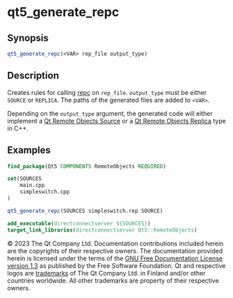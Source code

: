 # qt5_generate_repc





## Synopsis

```cmake
qt5_generate_repc(<VAR> rep_file output_type)
```



## Description

Creates rules for calling [repc](https://doc.qt.io/qt-5/qtremoteobjects-repc.html) on `rep_file`. `output_type` must be either `SOURCE` or `REPLICA`. The paths of the generated files are added to `<VAR>`.

Depending on the `output_type` argument, the generated code will either implement a [Qt Remote Objects Source](https://doc.qt.io/qt-5/qtremoteobjects-source.html) or a [Qt Remote Objects Replica](https://doc.qt.io/qt-5/qtremoteobjects-replica.html) type in C++.



## Examples

```cmake
find_package(Qt5 COMPONENTS RemoteObjects REQUIRED)

set(SOURCES
    main.cpp
    simpleswitch.cpp
)

qt5_generate_repc(SOURCES simpleswitch.rep SOURCE)

add_executable(directconnectserver ${SOURCES})
target_link_libraries(directconnectserver Qt5::RemoteObjects)
```



© 2023 The Qt Company Ltd. Documentation contributions included herein are the copyrights of their respective owners. The documentation provided herein is licensed under the terms of the [GNU Free Documentation License version 1.3](http://www.gnu.org/licenses/fdl.html) as published by the Free Software Foundation. Qt and respective logos are [trademarks](https://doc.qt.io/qt/trademarks.html) of The Qt Company Ltd. in Finland and/or other countries worldwide. All other trademarks are property of their respective owners.